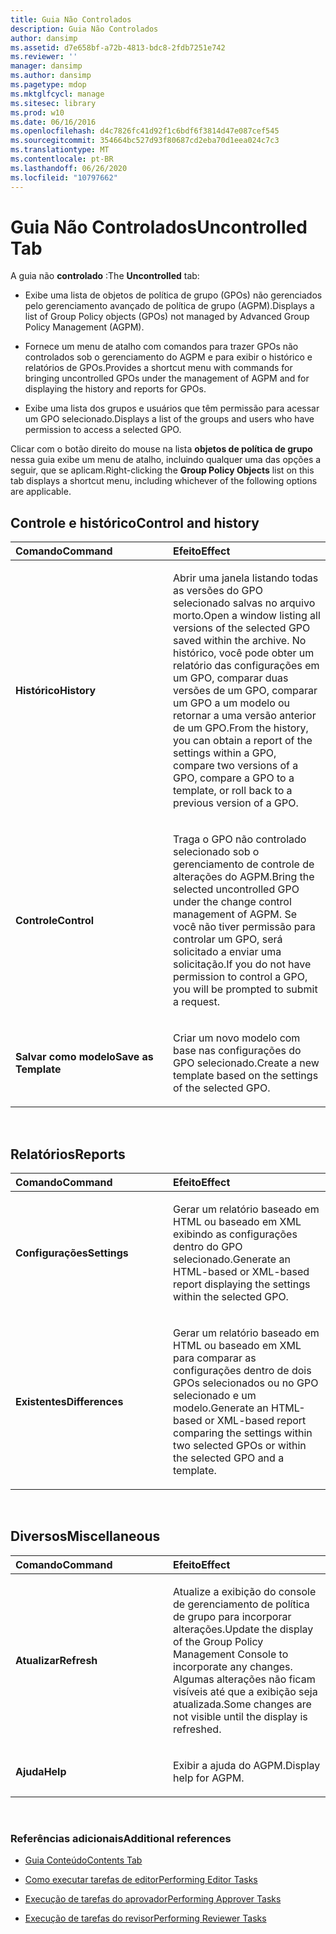 ```yaml
---
title: Guia Não Controlados
description: Guia Não Controlados
author: dansimp
ms.assetid: d7e658bf-a72b-4813-bdc8-2fdb7251e742
ms.reviewer: ''
manager: dansimp
ms.author: dansimp
ms.pagetype: mdop
ms.mktglfcycl: manage
ms.sitesec: library
ms.prod: w10
ms.date: 06/16/2016
ms.openlocfilehash: d4c7826fc41d92f1c6bdf6f3814d47e087cef545
ms.sourcegitcommit: 354664bc527d93f80687cd2eba70d1eea024c7c3
ms.translationtype: MT
ms.contentlocale: pt-BR
ms.lasthandoff: 06/26/2020
ms.locfileid: "10797662"
---
```

# <span data-ttu-id="74c56-103">Guia Não Controlados</span><span class="sxs-lookup"><span data-stu-id="74c56-103">Uncontrolled Tab</span></span>


<span data-ttu-id="74c56-104">A guia não **controlado** :</span><span class="sxs-lookup"><span data-stu-id="74c56-104">The **Uncontrolled** tab:</span></span>

-   <span data-ttu-id="74c56-105">Exibe uma lista de objetos de política de grupo (GPOs) não gerenciados pelo gerenciamento avançado de política de grupo (AGPM).</span><span class="sxs-lookup"><span data-stu-id="74c56-105">Displays a list of Group Policy objects (GPOs) not managed by Advanced Group Policy Management (AGPM).</span></span>

-   <span data-ttu-id="74c56-106">Fornece um menu de atalho com comandos para trazer GPOs não controlados sob o gerenciamento do AGPM e para exibir o histórico e relatórios de GPOs.</span><span class="sxs-lookup"><span data-stu-id="74c56-106">Provides a shortcut menu with commands for bringing uncontrolled GPOs under the management of AGPM and for displaying the history and reports for GPOs.</span></span>

-   <span data-ttu-id="74c56-107">Exibe uma lista dos grupos e usuários que têm permissão para acessar um GPO selecionado.</span><span class="sxs-lookup"><span data-stu-id="74c56-107">Displays a list of the groups and users who have permission to access a selected GPO.</span></span>

<span data-ttu-id="74c56-108">Clicar com o botão direito do mouse na lista **objetos de política de grupo** nessa guia exibe um menu de atalho, incluindo qualquer uma das opções a seguir, que se aplicam.</span><span class="sxs-lookup"><span data-stu-id="74c56-108">Right-clicking the **Group Policy Objects** list on this tab displays a shortcut menu, including whichever of the following options are applicable.</span></span>

## <span data-ttu-id="74c56-109">Controle e histórico</span><span class="sxs-lookup"><span data-stu-id="74c56-109">Control and history</span></span>


<table>
<colgroup>
<col width="50%" />
<col width="50%" />
</colgroup>
<thead>
<tr class="header">
<th align="left"><span data-ttu-id="74c56-110">Comando</span><span class="sxs-lookup"><span data-stu-id="74c56-110">Command</span></span></th>
<th align="left"><span data-ttu-id="74c56-111">Efeito</span><span class="sxs-lookup"><span data-stu-id="74c56-111">Effect</span></span></th>
</tr>
</thead>
<tbody>
<tr class="odd">
<td align="left"><p><strong><span data-ttu-id="74c56-112">Histórico</span><span class="sxs-lookup"><span data-stu-id="74c56-112">History</span></span></strong></p></td>
<td align="left"><p><span data-ttu-id="74c56-113">Abrir uma janela listando todas as versões do GPO selecionado salvas no arquivo morto.</span><span class="sxs-lookup"><span data-stu-id="74c56-113">Open a window listing all versions of the selected GPO saved within the archive.</span></span> <span data-ttu-id="74c56-114">No histórico, você pode obter um relatório das configurações em um GPO, comparar duas versões de um GPO, comparar um GPO a um modelo ou retornar a uma versão anterior de um GPO.</span><span class="sxs-lookup"><span data-stu-id="74c56-114">From the history, you can obtain a report of the settings within a GPO, compare two versions of a GPO, compare a GPO to a template, or roll back to a previous version of a GPO.</span></span></p></td>
</tr>
<tr class="even">
<td align="left"><p><strong><span data-ttu-id="74c56-115">Controle</span><span class="sxs-lookup"><span data-stu-id="74c56-115">Control</span></span></strong></p></td>
<td align="left"><p><span data-ttu-id="74c56-116">Traga o GPO não controlado selecionado sob o gerenciamento de controle de alterações do AGPM.</span><span class="sxs-lookup"><span data-stu-id="74c56-116">Bring the selected uncontrolled GPO under the change control management of AGPM.</span></span> <span data-ttu-id="74c56-117">Se você não tiver permissão para controlar um GPO, será solicitado a enviar uma solicitação.</span><span class="sxs-lookup"><span data-stu-id="74c56-117">If you do not have permission to control a GPO, you will be prompted to submit a request.</span></span></p></td>
</tr>
<tr class="odd">
<td align="left"><p><strong><span data-ttu-id="74c56-118">Salvar como modelo</span><span class="sxs-lookup"><span data-stu-id="74c56-118">Save as Template</span></span></strong></p></td>
<td align="left"><p><span data-ttu-id="74c56-119">Criar um novo modelo com base nas configurações do GPO selecionado.</span><span class="sxs-lookup"><span data-stu-id="74c56-119">Create a new template based on the settings of the selected GPO.</span></span></p></td>
</tr>
</tbody>
</table>

 

## <span data-ttu-id="74c56-120">Relatórios</span><span class="sxs-lookup"><span data-stu-id="74c56-120">Reports</span></span>


<table>
<colgroup>
<col width="50%" />
<col width="50%" />
</colgroup>
<thead>
<tr class="header">
<th align="left"><span data-ttu-id="74c56-121">Comando</span><span class="sxs-lookup"><span data-stu-id="74c56-121">Command</span></span></th>
<th align="left"><span data-ttu-id="74c56-122">Efeito</span><span class="sxs-lookup"><span data-stu-id="74c56-122">Effect</span></span></th>
</tr>
</thead>
<tbody>
<tr class="odd">
<td align="left"><p><strong><span data-ttu-id="74c56-123">Configurações</span><span class="sxs-lookup"><span data-stu-id="74c56-123">Settings</span></span></strong></p></td>
<td align="left"><p><span data-ttu-id="74c56-124">Gerar um relatório baseado em HTML ou baseado em XML exibindo as configurações dentro do GPO selecionado.</span><span class="sxs-lookup"><span data-stu-id="74c56-124">Generate an HTML-based or XML-based report displaying the settings within the selected GPO.</span></span></p></td>
</tr>
<tr class="even">
<td align="left"><p><strong><span data-ttu-id="74c56-125">Existentes</span><span class="sxs-lookup"><span data-stu-id="74c56-125">Differences</span></span></strong></p></td>
<td align="left"><p><span data-ttu-id="74c56-126">Gerar um relatório baseado em HTML ou baseado em XML para comparar as configurações dentro de dois GPOs selecionados ou no GPO selecionado e um modelo.</span><span class="sxs-lookup"><span data-stu-id="74c56-126">Generate an HTML-based or XML-based report comparing the settings within two selected GPOs or within the selected GPO and a template.</span></span></p></td>
</tr>
</tbody>
</table>

 

## <span data-ttu-id="74c56-127">Diversos</span><span class="sxs-lookup"><span data-stu-id="74c56-127">Miscellaneous</span></span>


<table>
<colgroup>
<col width="50%" />
<col width="50%" />
</colgroup>
<thead>
<tr class="header">
<th align="left"><span data-ttu-id="74c56-128">Comando</span><span class="sxs-lookup"><span data-stu-id="74c56-128">Command</span></span></th>
<th align="left"><span data-ttu-id="74c56-129">Efeito</span><span class="sxs-lookup"><span data-stu-id="74c56-129">Effect</span></span></th>
</tr>
</thead>
<tbody>
<tr class="odd">
<td align="left"><p><strong><span data-ttu-id="74c56-130">Atualizar</span><span class="sxs-lookup"><span data-stu-id="74c56-130">Refresh</span></span></strong></p></td>
<td align="left"><p><span data-ttu-id="74c56-131">Atualize a exibição do console de gerenciamento de política de grupo para incorporar alterações.</span><span class="sxs-lookup"><span data-stu-id="74c56-131">Update the display of the Group Policy Management Console to incorporate any changes.</span></span> <span data-ttu-id="74c56-132">Algumas alterações não ficam visíveis até que a exibição seja atualizada.</span><span class="sxs-lookup"><span data-stu-id="74c56-132">Some changes are not visible until the display is refreshed.</span></span></p></td>
</tr>
<tr class="even">
<td align="left"><p><strong><span data-ttu-id="74c56-133">Ajuda</span><span class="sxs-lookup"><span data-stu-id="74c56-133">Help</span></span></strong></p></td>
<td align="left"><p><span data-ttu-id="74c56-134">Exibir a ajuda do AGPM.</span><span class="sxs-lookup"><span data-stu-id="74c56-134">Display help for AGPM.</span></span></p></td>
</tr>
</tbody>
</table>

 

### <span data-ttu-id="74c56-135">Referências adicionais</span><span class="sxs-lookup"><span data-stu-id="74c56-135">Additional references</span></span>

-   [<span data-ttu-id="74c56-136">Guia Conteúdo</span><span class="sxs-lookup"><span data-stu-id="74c56-136">Contents Tab</span></span>](contents-tab.md)

-   [<span data-ttu-id="74c56-137">Como executar tarefas de editor</span><span class="sxs-lookup"><span data-stu-id="74c56-137">Performing Editor Tasks</span></span>](performing-editor-tasks.md)

-   [<span data-ttu-id="74c56-138">Execução de tarefas do aprovador</span><span class="sxs-lookup"><span data-stu-id="74c56-138">Performing Approver Tasks</span></span>](performing-approver-tasks.md)

-   [<span data-ttu-id="74c56-139">Execução de tarefas do revisor</span><span class="sxs-lookup"><span data-stu-id="74c56-139">Performing Reviewer Tasks</span></span>](performing-reviewer-tasks.md)

 

 





